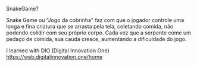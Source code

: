SnakeGame?


Snake Game ou "Jogo da cobrinha" faz com que o jogador controle uma longa e fina criatura que se arrasta pela tela, coletando comida, não podendo colidir com seu próprio corpo. Cada vez que a serpente come um pedaço de comida, sua cauda cresce, aumentando a dificuldade do jogo.

I learned with DIO (Digital Innovation One) https://web.digitalinnovation.one/home
